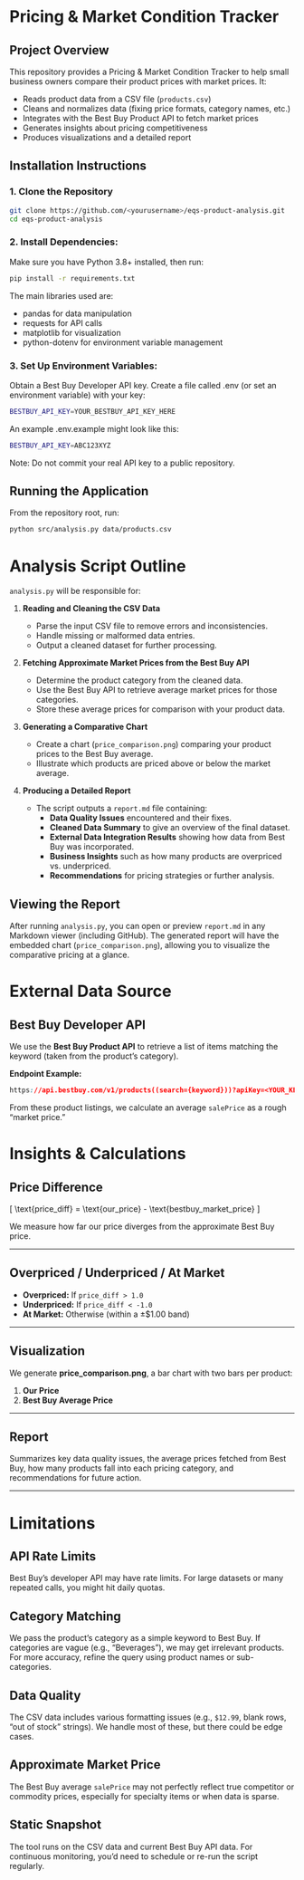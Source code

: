 # Pricing & Market Condition Tracker

## Project Overview
This repository provides a Pricing & Market Condition Tracker to help small business owners compare their product prices with market prices. It:

- Reads product data from a CSV file (`products.csv`)
- Cleans and normalizes data (fixing price formats, category names, etc.)
- Integrates with the Best Buy Product API to fetch market prices
- Generates insights about pricing competitiveness
- Produces visualizations and a detailed report

## Installation Instructions

### 1. Clone the Repository
```bash
git clone https://github.com/<yourusername>/eqs-product-analysis.git
cd eqs-product-analysis
```

### 2. Install Dependencies: 
Make sure you have Python 3.8+ installed, then run:

```bash
pip install -r requirements.txt
```

The main libraries used are:

* pandas for data manipulation
* requests for API calls
* matplotlib for visualization
* python-dotenv for environment variable management
### 3. Set Up Environment Variables:

Obtain a Best Buy Developer API key.
Create a file called .env (or set an environment variable) with your key:
```bash
BESTBUY_API_KEY=YOUR_BESTBUY_API_KEY_HERE
```
An example .env.example might look like this:
```bash
BESTBUY_API_KEY=ABC123XYZ
```
Note: Do not commit your real API key to a public repository.

## Running the Application
From the repository root, run:

```bash
python src/analysis.py data/products.csv
```
# Analysis Script Outline

`analysis.py` will be responsible for:
1. **Reading and Cleaning the CSV Data**  
   - Parse the input CSV file to remove errors and inconsistencies.
   - Handle missing or malformed data entries.
   - Output a cleaned dataset for further processing.

2. **Fetching Approximate Market Prices from the Best Buy API**  
   - Determine the product category from the cleaned data.
   - Use the Best Buy API to retrieve average market prices for those categories.
   - Store these average prices for comparison with your product data.

3. **Generating a Comparative Chart**  
   - Create a chart (`price_comparison.png`) comparing your product prices to the Best Buy average.
   - Illustrate which products are priced above or below the market average.

4. **Producing a Detailed Report**  
   - The script outputs a `report.md` file containing:
     - **Data Quality Issues** encountered and their fixes.
     - **Cleaned Data Summary** to give an overview of the final dataset.
     - **External Data Integration Results** showing how data from Best Buy was incorporated.
     - **Business Insights** such as how many products are overpriced vs. underpriced.
     - **Recommendations** for pricing strategies or further analysis.

## Viewing the Report

After running `analysis.py`, you can open or preview `report.md` in any Markdown viewer (including GitHub). The generated report will have the embedded chart (`price_comparison.png`), allowing you to visualize the comparative pricing at a glance.

# External Data Source

## Best Buy Developer API

We use the **Best Buy Product API** to retrieve a list of items matching the keyword (taken from the product’s category).

**Endpoint Example:**

```css
https://api.bestbuy.com/v1/products((search={keyword}))?apiKey=<YOUR_KEY>&format=json
```

From these product listings, we calculate an average `salePrice` as a rough “market price.”

# Insights & Calculations

## Price Difference

\[
\text{price_diff} = \text{our_price} - \text{bestbuy_market_price}
\]

We measure how far our price diverges from the approximate Best Buy price.

---

## Overpriced / Underpriced / At Market

- **Overpriced:** If `price_diff > 1.0`
- **Underpriced:** If `price_diff < -1.0`
- **At Market:** Otherwise (within a ±\$1.00 band)

---

## Visualization

We generate **price_comparison.png**, a bar chart with two bars per product:
1. **Our Price**
2. **Best Buy Average Price**

---

## Report

Summarizes key data quality issues, the average prices fetched from Best Buy, how many products fall into each pricing category, and recommendations for future action.

---

# Limitations

## API Rate Limits

Best Buy’s developer API may have rate limits. For large datasets or many repeated calls, you might hit daily quotas.

## Category Matching

We pass the product’s category as a simple keyword to Best Buy. If categories are vague (e.g., “Beverages”), we may get irrelevant products.  
For more accuracy, refine the query using product names or sub-categories.

## Data Quality

The CSV data includes various formatting issues (e.g., `$12.99`, blank rows, “out of stock” strings). We handle most of these, but there could be edge cases.

## Approximate Market Price

The Best Buy average `salePrice` may not perfectly reflect true competitor or commodity prices, especially for specialty items or when data is sparse.

## Static Snapshot

The tool runs on the CSV data and current Best Buy API data. For continuous monitoring, you’d need to schedule or re-run the script regularly.


